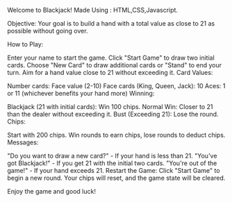 Welcome to Blackjack!
Made Using : HTML,CSS,Javascript.                                                                                                         


Objective:
Your goal is to build a hand with a total value as close to 21 as possible without going over.

How to Play:

Enter your name to start the game.
Click "Start Game" to draw two initial cards.
Choose "New Card" to draw additional cards or "Stand" to end your turn.
Aim for a hand value close to 21 without exceeding it.
Card Values:

Number cards: Face value (2-10)
Face cards (King, Queen, Jack): 10
Aces: 1 or 11 (whichever benefits your hand more)
Winning:

Blackjack (21 with initial cards): Win 100 chips.
Normal Win: Closer to 21 than the dealer without exceeding it.
Bust (Exceeding 21): Lose the round.
Chips:

Start with 200 chips.
Win rounds to earn chips, lose rounds to deduct chips.
Messages:

"Do you want to draw a new card?" - If your hand is less than 21.
"You've got Blackjack!" - If you get 21 with the initial two cards.
"You're out of the game!" - If your hand exceeds 21.
Restart the Game:
Click "Start Game" to begin a new round. Your chips will reset, and the game state will be cleared.

Enjoy the game and good luck!
